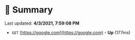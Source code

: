 # 📖 Summary
Last updated: **4/3/2021, 7:59:08 PM**

- `GET` [https://google.com](https://google.com) - **Up** (177ms)

